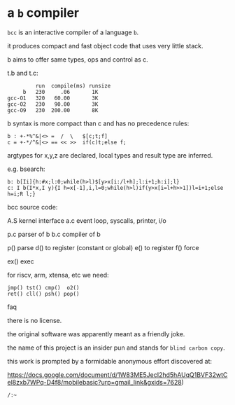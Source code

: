 a `b` compiler
==============

`bcc` is an interactive compiler of a language `b`.

it produces compact and fast object code that uses very little stack.

b aims to offer same types, ops and control as c.

t.b and t.c:

```
         run  compile(ms) runsize
     b   230     .06       1K
gcc-O1   320   60.00       3K
gcc-O2   230   90.00       3K
gcc-O9   230  200.00       8K
```

b syntax is more compact than c and has no precedence rules:

```
b : +-*%^&|<> =  /  \   $[c;t;f]
c = +-*/^&|<> == << >>  if(c)t;else f;
```

argtypes for x,y,z are declared, local types and result type are inferred.

e.g. bsearch:

```
b: b[Ii]{h:#x;l:0;while(h>l)$[y>x[i:/l+h];l:i+1;h:i];l}
c: I b(I*x,I y){I h=x[-1],i,l=0;while(h>l)if(y>x[i=l+h>>1])l=i+1;else h=i;R l;}
```

bcc source code:

A.S  kernel interface
a.c  event loop, syscalls, printer, i/o

p.c  parser of b
b.c  compiler of b
 
p()  parse
d()  to register (constant or global)
e()  to register
f()  force

ex() exec

for riscv, arm, xtensa, etc we need:

```
jmp() tst() cmp()  o2()
ret() cll() psh() pop()
```

faq

there is no license.

the original software was apparently meant as a friendly joke.

the name of this project is an insider pun and stands for `blind carbon copy`.

this work is prompted by a formidable anonymous effort discovered at:

https://docs.google.com/document/d/1W83ME5JecI2hd5hAUqQ1BVF32wtCel8zxb7WPq-D4f8/mobilebasic?urp=gmail_link&gxids=7628)

`/:~`
